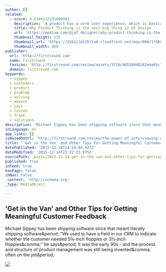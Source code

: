 ```yaml
---
author: []
related:
  - score: 0.6344122291000001
    description: 'A product has a core user experience, which is basically the reason the product exists. It fulfills a need or solves a problem people have. By that, it becomes meaningful and provides a certain value.'
    title: Why Product Thinking is the next big thing in UX Design
    url: 'https://medium.com/@jaf_designer/why-product-thinking-is-the-next-big-thing-in-ux-design-ee7de959f3fe'
    thumbnail_height: 235
    thumbnail_url: 'https://d262ilb51hltx0.cloudfront.net/max/800/1*4b68ykk3H34KXVzqcHC3oA.png'
    thumbnail_width: 800
publisher:
  url: 'http://firstround.com'
  name: Firstround
  favicon: 'http://firstround.com/review/assets/3f16c9d5288d8282e4a02c7b658c49f0/images/favicon.ico'
  domain: firstround.com
keywords:
  - sippey
  - customers
  - product
  - problem
  - solving
  - advent
  - says
  - lesson
  - frank
  - solutions
description: 'Michael Sippey has been shipping software since that meant literally shipping software. "We used to have a field in our CRM to indicate whether the customer needed 5¼-inch floppies or 3½-inch floppies," he says. It was the early 90s - and the process and structure of product management was still being invented, often on the job.'
inLanguage: en
app_links: []
isBasedOnUrl: 'http://firstround.com/review/the-power-of-interviewing-customers-the-right-way-from-twitters-ex-vp-product/'
title: "'Get in the Van' and Other Tips for Getting Meaningful Customer Feedback"
datePublished: '2015-12-18T14:24:04.927Z'
dateModified: '2015-12-14T21:22:23.875Z'
sourcePath: _posts/2015-12-18-get-in-the-van-and-other-tips-for-getting-meaningful-custo.md
published: true
inFeed: true
hasPage: false
inNav: false
_context: 'http://schema.org'
_type: MediaObject

---
```

<article style=""><h1>'Get in the Van' and Other Tips for Getting Meaningful Customer Feedback</h1><p>Michael Sippey has been shipping software since that meant literally shipping software&amp;period; "We used to have a field in our CRM to indicate whether the customer needed 5¼-inch floppies or 3½-inch floppies&amp;comma;" he says&amp;period; It was the early 90s - and the process and structure of product management was still being invented&amp;comma; often on the job&amp;period;</p><img src="http://s3.amazonaws.com/marquee-test-akiaisur2rgicbmpehea/4YNaTI3TZyiZE7NjLFjg_van.jpg" /></article>